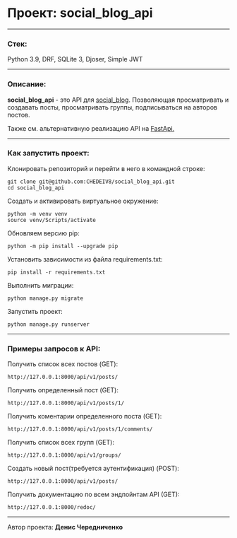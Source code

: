 # Проект: social_blog_api

---

### Стек:
Python 3.9, DRF, SQLite 3, Djoser, Simple JWT

---

### Описание:
**social_blog_api** - это API для [social_blog](https://github.com/CHEDEIV8/social_blog). Позволяющая просматривать и создавать посты, 
просматривать группы, подписываться на авторов постов.

Также см. альтернативную реализацию API на [FastApi.](https://github.com/CHEDEIV8/social_blog_fastapi)

---

### Как запустить проект:  

Клонировать репозиторий и перейти в него в командной строке:
```
git clone git@github.com:CHEDEIV8/social_blog_api.git
cd social_blog_api
```
Cоздать и активировать виртуальное окружение:  
```
python -m venv venv
source venv/Scripts/activate
```
Обновляем версию pip:
```
python -m pip install --upgrade pip
```
Установить зависимости из файла requirements.txt:
```
pip install -r requirements.txt
```
Выполнить миграции:
```
python manage.py migrate
```
Запустить проект:  
```
python manage.py runserver
```
---

### Примеры запросов к API:  

Получить список всех постов (GET):

    http://127.0.0.1:8000/api/v1/posts/

Получить определенный пост (GET):    

    http://127.0.0.1:8000/api/v1/posts/1/
Получить коментарии определенного поста (GET): 

    http://127.0.0.1:8000/api/v1/posts/1/comments/
Получить список всех групп (GET):  

    http://127.0.0.1:8000/api/v1/groups/
Создать новый пост(требуется аутентификация) (POST):

	http://127.0.0.1:8000/api/v1/posts/
Получить документацию по всем эндпойнтам API (GET):

	http://127.0.0.1:8000/redoc/
___

Автор проекта: **Денис Чередниченко**


